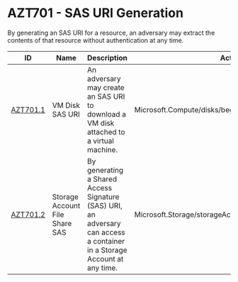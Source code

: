 # AZT701 - SAS URI Generation

By generating an SAS URI for a resource, an adversary may extract the contents of that resource without authentication at any time.

|ID                        |Name                           |Description                                                                   |Action                                            |Resources            |
|--------------------------|-------------------------------|------------------------------------------------------------------------------|--------------------------------------------------|---------------------|
|[AZT701.1](AZT701-1.md)   |VM Disk SAS URI                 |An adversary may create an SAS URI to download a VM disk attached to a virtual machine.|Microsoft.Compute/disks/beginGetAccess/action     |Virtual Machine Disk |
|[AZT701.2](AZT701-2.md)   |Storage Account File Share SAS |By generating a Shared Access Signature (SAS) URI, an adversary can access a container in a Storage Account at any time.|Microsoft.Storage/storageAccounts/listAccountSas/action|Azure Storage Account|
